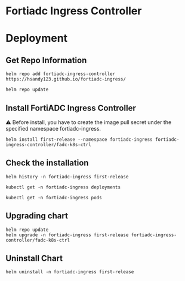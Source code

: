 
# Fortiadc Ingress Controller

# Deployment

## Get Repo Information
   

    helm repo add fortiadc-ingress-controller https://hsandy123.github.io/fortiadc-ingress/

    helm repo update

   ## Install FortiADC Ingress Controller
   :warning: Before install, you have to create the image pull secret under the specified namespace fortiadc-ingress.

    helm install first-release --namespace fortiadc-ingress fortiadc-ingress-controller/fadc-k8s-ctrl

## Check the installation

    helm history -n fortiadc-ingress first-release
    
    kubectl get -n fortiadc-ingress deployments
    
    kubectl get -n fortiadc-ingress pods
 
## Upgrading chart

    helm repo update
    helm upgrade -n fortiadc-ingress first-release fortiadc-ingress-controller/fadc-k8s-ctrl

## Uninstall Chart

    helm uninstall -n fortiadc-ingress first-release
